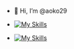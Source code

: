 - 👋 Hi, I’m @aoko29

- [![My Skills](https://skillicons.dev/icons?i=ps,ai,pr,ae)](https://skillicons.dev)
- [![My Skills](https://skillicons.dev/icons?i=aws,gcp,azure,react,vue,flutter&perline=3)](https://skillicons.dev)


<!---
aoko29/aoko29 is a ✨ special ✨ repository because its `README.md` (this file) appears on your GitHub profile.
You can click the Preview link to take a look at your changes.
--->
